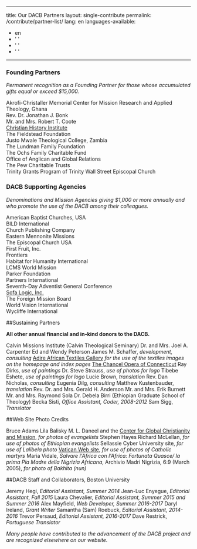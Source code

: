 ---
title: Our DACB Partners
layout: single-contribute
permalink: /contribute/partner-list/
lang: en
languages-available:
  - en
  - ' '
  - ' '
  - ' '
  ---
  ### Founding Partners

  _Permanent recognition as a Founding Partner for those whose accumulated gifts equal or exceed $15,000\._  

  Akrofi-Christaller Memorial Center for Mission Research and Applied Theology, Ghana  
  Rev. Dr. Jonathan J. Bonk  
  Mr. and Mrs. Robert T. Coote  
  [Christian History Institute](https://www.christianhistoryinstitute.org/)  
  The Fieldstead Foundation  
  Justo Mwale Theological College, Zambia  
  The Lundman Family Foundation  
  The Ochs Family Charitable Fund  
  Office of Anglican and Global Relations  
  The Pew Charitable Trusts  
  Trinity Grants Program of Trinity Wall Street Episcopal Church  

  ### DACB Supporting Agencies

  _Denominations and Mission Agencies giving $1,000 or more annually and who promote the use of the DACB among their colleagues._  

  American Baptist Churches, USA  
  BILD International  
  Church Publishing Company  
  Eastern Mennonite Missions  
  The Episcopal Church USA  
  First Fruit, Inc.  
  Frontiers  
  Habitat for Humanity International  
  LCMS World Mission  
  Parker Foundation  
  Partners International  
  Seventh-Day Adventist General Conference  
  [Sofa Logic, Inc.](http://sofalogic.com/)  
  The Foreign Mission Board  
  World Vision International  
  Wycliffe International  

##Sustaining Partners

__All other annual financial and in-kind donors to the DACB.__

Calvin Missions Institute (Calvin Theological Seminary)
Dr. and Mrs. Joel A. Carpenter
Ed and Wendy Peterson
James M. Schaffer, _development, consulting_
[Adire African Textiles Gallery](http://www.adireafricantextiles.com/) _for the use of the textiles images on the homepage and index pages_
[The Chancel Opera of Connecticut](http://www.chancelopera.com)
Ray Dirks, _use of paintings_
Dr. Steve Strauss, _use of photos for logo_
Tibebe Eshete, _use of paintings for logo_
Lucie Brown, _translation_
Rev. Dan Nicholas, _consulting_
Eugenia Dilg, _consulting_
Matthew Kustenbauder, _translation_
Rev. Dr. and Mrs. Gerald H. Anderson
Mr. and Mrs. Erik Burnett
Mr. and Mrs. Raymond Sola
Dr. Debela Birri (Ethiopian Graduate School of Theology)
Becka Sisti, _Office Assistant, Coder, 2008-2012_
Sam Sigg, _Translator_

##Web Site Photo Credits

Bruce Adams
Lila Balisky
M. L. Daneel and the [Center for Global Christianity and Mission](http://www.bu.edu/cgcm/), _for photos of evangelists_
Stephen Hayes
Richard McLellan, _for use of photos of Ethiopian evangelists_
Sellassie Cyber University site, _for use of Lalibela photo_
[Vatican Web site](http://www.vatican.va/roman_curia/pontifical_academies/cult-martyrum/martiri/index.html), _for use of photos of Catholic martyrs_
Maria Vidale, _Salvare l'Africa con l'Africa: Fortunata Quasce/ la prima Pia Madre della Nigrizia Africana_, Archivio Madri Nigrizia, 6:9 (March 2005), _for photo of Bakhita (nun)_

##DACB Staff and Collaborators, Boston University

Jeremy Hegi, _Editorial Assistant, Summer 2014_
Jean-Luc Enyegue, _Editorial Assistant, Fall 2015_
Laura Chevalier, _Editorial Assistant, Summer 2015 and Summer 2016_
Alex Mayfield, _Web Developer, Summer 2016-2017_
Daryl Ireland, _Grant Writer_
Samantha (Sam) Roebuck, _Editorial Assistant, 2014-2016_
Trevor Persaud, _Editorial Assistant, 2016-2017_
Dave Restrick, _Portuguese Translator_


_Many people have contributed to the advancement of the DACB project and are recognized elsewhere on our website._

